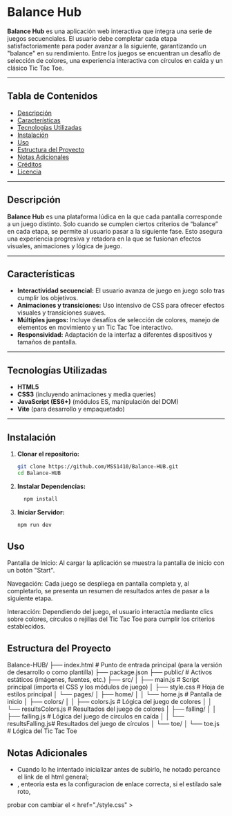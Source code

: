 # Balance Hub

**Balance Hub** es una aplicación web interactiva que integra una serie de juegos secuenciales. El usuario debe completar cada etapa satisfactoriamente para poder avanzar a la siguiente, garantizando un "balance" en su rendimiento. Entre los juegos se encuentran un desafío de selección de colores, una experiencia interactiva con círculos en caída y un clásico Tic Tac Toe.

---

## Tabla de Contenidos

- [Descripción](#descripción)
- [Características](#características)
- [Tecnologías Utilizadas](#tecnologías-utilizadas)
- [Instalación](#instalación)
- [Uso](#uso)
- [Estructura del Proyecto](#estructura-del-proyecto)
- [Notas Adicionales](#notas-adicionales)
- [Créditos](#créditos)
- [Licencia](#licencia)

---

## Descripción

**Balance Hub** es una plataforma lúdica en la que cada pantalla corresponde a un juego distinto. Solo cuando se cumplen ciertos criterios de “balance” en cada etapa, se permite al usuario pasar a la siguiente fase. Esto asegura una experiencia progresiva y retadora en la que se fusionan efectos visuales, animaciones y lógica de juego.

---

## Características

- **Interactividad secuencial:** El usuario avanza de juego en juego solo tras cumplir los objetivos.
- **Animaciones y transiciones:** Uso intensivo de CSS para ofrecer efectos visuales y transiciones suaves.
- **Múltiples juegos:** Incluye desafíos de selección de colores, manejo de elementos en movimiento y un Tic Tac Toe interactivo.
- **Responsividad:** Adaptación de la interfaz a diferentes dispositivos y tamaños de pantalla.

---

## Tecnologías Utilizadas

- **HTML5**
- **CSS3** (incluyendo animaciones y media queries)
- **JavaScript (ES6+)** (módulos ES, manipulación del DOM)
- **Vite** (para desarrollo y empaquetado)

---

## Instalación

1. **Clonar el repositorio:**

   ```bash
   git clone https://github.com/MSS1410/Balance-HUB.git
   cd Balance-HUB

2. **Instalar Dependencias:**

   ```bash
     npm install
   
4. **Iniciar Servidor:**
   
   ```bash
   npm run dev

   
## Uso

Pantalla de Inicio: Al cargar la aplicación se muestra la pantalla de inicio con un botón "Start".

Navegación: Cada juego se despliega en pantalla completa y, al completarlo, se presenta un resumen de resultados antes de pasar a la siguiente etapa.

Interacción: Dependiendo del juego, el usuario interactúa mediante clics sobre colores, círculos o rejillas del Tic Tac Toe para cumplir los criterios establecidos.


## Estructura del Proyecto

  
Balance-HUB/
├── index.html               # Punto de entrada principal (para la versión de desarrollo o como plantilla)
├── package.json
├── public/                  # Activos estáticos (imágenes, fuentes, etc.)
├── src/
│   ├── main.js              # Script principal (importa el CSS y los módulos de juego)
│   ├── style.css            # Hoja de estilos principal
│   └── pages/
│       ├── home/
│       │   └── home.js      # Pantalla de inicio
│       ├── colors/
│       │   ├── colors.js        # Lógica del juego de colores
│       │   └── resultsColors.js # Resultados del juego de colores
│       ├── falling/
│       │   ├── falling.js       # Lógica del juego de círculos en caída
│       │   └── resultsFalling.js# Resultados del juego de círculos
│       └── toe/
│           └── toe.js           # Lógica del Tic Tac Toe



## Notas Adicionales

- Cuando lo he intentado inicializar antes de subirlo, he notado percance el link de el html general;
-   <link rel="stylesheet" href="src./style.css" /> , enteoria esta es la configuracion de enlace correcta, si el estilado sale roto, 
 probar con cambiar el < href="./style.css" >




